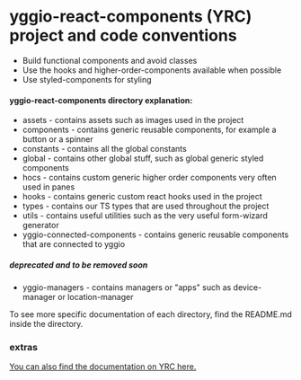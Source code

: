 # yggio-react-components (YRC) project and code conventions
* Build functional components and avoid classes
* Use the hooks and higher-order-components available when possible
* Use styled-components for styling

#### yggio-react-components directory explanation:
- assets - contains assets such as images used in the project
- components - contains generic reusable components, for example a button or a spinner
- constants - contains all the global constants
- global - contains other global stuff, such as global generic styled components
- hocs - contains custom generic higher order components very often used in panes
- hooks - contains generic custom react hooks used in the project
- types - contains our TS types that are used throughout the project
- utils - contains useful utilities such as the very useful form-wizard generator
- yggio-connected-components - contains generic reusable components that are connected to yggio

##### deprecated and to be removed soon
- yggio-managers - contains managers or "apps" such as device-manager or location-manager

To see more specific documentation of each directory, find the README.md inside the directory.

### extras
[You can also find the documentation on YRC here.](https://gitlab.com/sensative/Yggio/-/wikis/shared-modules/yggio-react-components)

